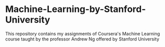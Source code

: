 # Machine-Learning-by-Stanford-University
This repository contains my assignments of Coursera's Machine Learning course taught by the professor Andrew Ng offered by Stanford University
